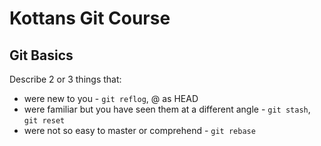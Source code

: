 # Kottans Git Course
## Git Basics

Describe 2 or 3 things that:
- were new to you - ```git reflog```, @ as HEAD
- were familiar but you have seen them at a different angle - ```git stash```, ```git reset```
- were not so easy to master or comprehend - ```git rebase```